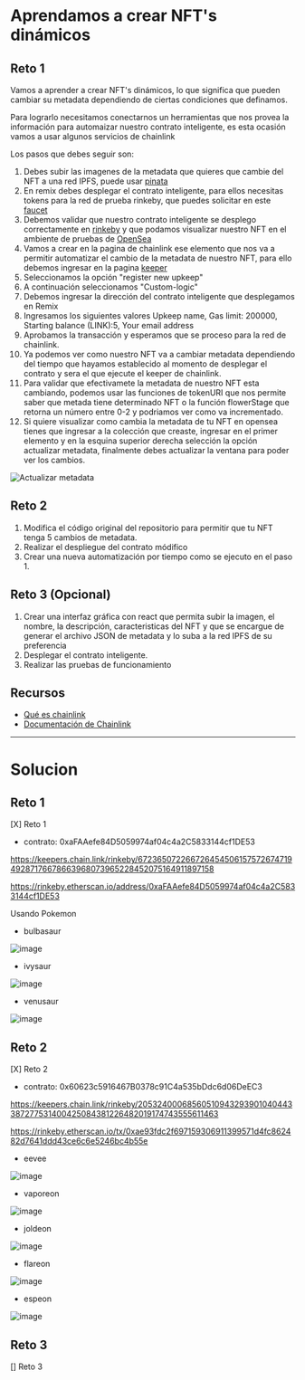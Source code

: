 # Aprendamos a crear NFT's dinámicos

## Reto 1

Vamos a aprender a crear NFT's dinámicos, lo que significa que pueden cambiar su metadata dependiendo de ciertas condiciones que definamos. 

Para lograrlo necesitamos conectarnos un herramientas que nos provea la información para automaizar nuestro contrato inteligente, es esta ocasión vamos a usar algunos servicios de chainlink

Los pasos que debes seguir son:

1. Debes subir las imagenes de la metadata que quieres que cambie del NFT a una red IPFS, puede usar [pinata](https://www.pinata.cloud/)
2. En remix debes desplegar el contrato inteligente, para ellos necesitas tokens para la red de prueba rinkeby, que puedes solicitar en este [faucet](https://www.pinata.cloud/)
3. Debemos validar que nuestro contrato inteligente se desplego correctamente en [rinkeby](https://rinkeby.etherscan.io/) y que podamos visualizar nuestro NFT en el ambiente de pruebas de [OpenSea](https://testnets.opensea.io/)
4. Vamos a crear en la pagina de chainlink ese elemento que nos va a permitir automatizar el cambio de la metadata de nuestro NFT, para ello debemos ingresar en la pagina [keeper](https://keepers.chain.link)
5. Seleccionamos la opción "register new upkeep"
6. A continuación seleccionamos "Custom-logic"
7. Debemos ingresar la dirección del contrato inteligente que desplegamos en Remix
8. Ingresamos los siguientes valores Upkeep name, Gas limit: 200000, Starting balance (LINK):5, Your email address
9. Aprobamos la transacción y esperamos que se proceso para la red de chainlink.
10. Ya podemos ver como nuestro NFT va a cambiar metadata dependiendo del tiempo que hayamos establecido al momento de desplegar el contrato y sera el que ejecute el keeper de chainlink.
11. Para validar que efectivamete la metadata de nuestro NFT esta cambiando, podemos usar las funciones de tokenURI que nos permite saber que metada tiene determinado NFT o la función flowerStage que retorna un número entre 0-2 y podriamos ver como va incrementado.
12. Si quiere visualizar como cambia la metadata de tu NFT en opensea tienes que ingresar a la colección que creaste, ingresar en el primer elemento y en la esquina superior derecha selección la opción actualizar metadata, finalmente debes actualizar la ventana para poder ver los cambios.

![Actualizar metadata](image/uptadeMetadata_1.jpg)

## Reto 2

1. Modifica el código original del repositorio para permitir que tu NFT tenga 5 cambios de metadata.
2. Realizar el despliegue del contrato módifico 
3. Crear una nueva automatización por tiempo como se ejecuto en el paso 1.

## Reto 3 (Opcional)

1. Crear una interfaz gráfica con react que permita subir la imagen, el nombre, la descripción,  caracteristicas del NFT y que se encargue de generar el archivo JSON de metadata y lo suba a la red IPFS de su preferencia 
2. Desplegar el contrato inteligente.
3. Realizar las pruebas de funcionamiento


## Recursos

* [Qué es chainlink](https://chainlinkspanishcommunity.medium.com/qu%C3%A9-es-chainlink-6ea80f9ff95e)
* [Documentación de Chainlink ](https://docs.chain.link/docs)

-------------------------------------------------------
# Solucion

## Reto 1

[X] Reto 1

* contrato: 0xaFAAefe84D5059974af04c4a2C5833144cf1DE53

https://keepers.chain.link/rinkeby/67236507226672645450615757267471949287176678663968073965228452075164911897158

https://rinkeby.etherscan.io/address/0xaFAAefe84D5059974af04c4a2C5833144cf1DE53

Usando Pokemon
- bulbasaur

![image](https://user-images.githubusercontent.com/41027286/186071656-5cc43e0d-bf5c-4fcf-a706-b786994dc7be.png)


- ivysaur

![image](https://user-images.githubusercontent.com/41027286/186071484-76788ebc-b1aa-40c6-bda2-aec5eb6e5b56.png)


- venusaur

![image](https://user-images.githubusercontent.com/41027286/186071752-bfdf90b2-91ad-4ff6-9aa7-999806a2d033.png)


## Reto 2

[X] Reto 2

* contrato: 0x60623c5916467B0378c91C4a535bDdc6d06DeEC3

https://keepers.chain.link/rinkeby/20532400068560510943293901040443387277531400425084381226482019174743555611463

https://rinkeby.etherscan.io/tx/0xae93fdc2f697159306911399571d4fc862482d7641ddd43ce6c6e5246bc4b55e

- eevee

![image](https://user-images.githubusercontent.com/41027286/186082000-a54a9f16-bb74-45f9-a248-cf67bd9848e3.png)


- vaporeon

![image](https://user-images.githubusercontent.com/41027286/186082173-4984ceec-6737-4dc7-9718-aecac4a984a9.png)


- joldeon

![image](https://user-images.githubusercontent.com/41027286/186082407-2837f01f-587a-4549-8d14-abe04c960278.png)


- flareon

![image](https://user-images.githubusercontent.com/41027286/186082550-9cc0f8c4-6a4a-4be4-a635-8ce561f5a632.png)

- espeon

![image](https://user-images.githubusercontent.com/41027286/186082958-c22392c8-3fde-4556-975c-952591ed22bd.png)

## Reto 3

[] Reto 3
